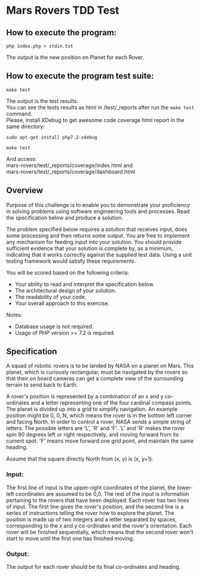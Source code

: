 # Mars Rovers TDD Test

## How to execute the program:
`php index.php < stdin.txt`

The output is the new position on Planet for each Rover.

## How to execute the program test suite:
`make test`

The output is the test results.  
You can see the tests results as html in /test/_reports after run the `make test` command.  
Please, install XDebug to get awesome code coverage html report in the same directory:

`sudo apt-get install php7.2-xdebug`

`make test`

And access:  
mars-rovers/test/_reports/coverage/index.html and  
mars-rovers/test/_reports/coverage/dashboard.html

## Overview
Purpose of this challenge is to enable you to demonstrate your proficiency in solving problems
using software engineering tools and processes. Read the specification below and produce a
solution.

The problem specified below requires a solution that receives input, does some processing and
then returns some output. You are free to implement any mechanism for feeding input into your
solution. You should provide sufficient evidence that your solution is complete by, as a
minimum, indicating that it works correctly against the supplied test data. Using a unit testing
framework would satisfy these requirements.

You will be scored based on the following criteria:
- Your ability to read and interpret the specification below.
- The architectural design of your solution.
- The readability of your code.
- Your overall approach to this exercise.

Notes:
- Database usage is not required.
- Usage of PHP version >= 7.2 is required.

## Specification
A squad of robotic rovers is to be landed by NASA on a planet on Mars.
This planet, which is curiously rectangular, must be navigated by the rovers so that their on
board cameras can get a complete view of the surrounding terrain to send back to Earth.

A rover's position is represented by a combination of an x and y co-ordinates and a letter
representing one of the four cardinal compass points. The planet is divided up into a grid to
simplify navigation. An example position might be 0, 0, N, which means the rover is in the
bottom left corner and facing North.
In order to control a rover, NASA sends a simple string of letters. The possible letters are 'L', 'R'
and 'F'. 
'L' and 'R' makes the rover spin 90 degrees left or right respectively, and moving forward
from its current spot.
'F' means move forward one grid point, and maintain the same heading.

Assume that the square directly North from (x, y) is (x, y+1).

### Input:
The first line of input is the upper-right coordinates of the planet, the lower-left coordinates are
assumed to be 0,0.
The rest of the input is information pertaining to the rovers that have been deployed. Each rover
has two lines of input. The first line gives the rover's position, and the second line is a series of
instructions telling the rover how to explore the planet.
The position is made up of two integers and a letter separated by spaces, corresponding to the
x and y co-ordinates and the rover's orientation.
Each rover will be finished sequentially, which means that the second rover won't start to move
until the first one has finished moving.

### Output:
The output for each rover should be its final co-ordinates and heading.
